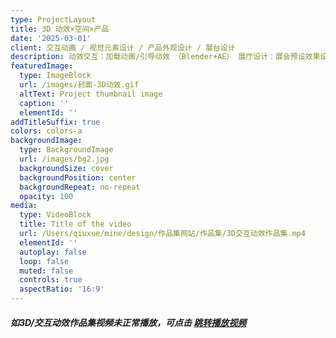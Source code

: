 ```yaml
---
type: ProjectLayout
title: 3D 动效×空间×产品
date: '2025-03-01'
client: 交互动画 / 视觉元素设计 / 产品外观设计 / 展台设计
description: 动效交互：加载动画/引导动效 （Blender+AE） 展厅设计：展会预设效果设计（对接搭建设计）产品外观：硬件外观设计（对接结构工程师）
featuredImage:
  type: ImageBlock
  url: /images/封面-3D动效.gif
  altText: Project thumbnail image
  caption: ''
  elementId: ''
addTitleSuffix: true
colors: colors-a
backgroundImage:
  type: BackgroundImage
  url: /images/bg2.jpg
  backgroundSize: cover
  backgroundPosition: center
  backgroundRepeat: no-repeat
  opacity: 100
media:
  type: VideoBlock
  title: Title of the video
  url: /Users/qiuxue/mine/design/作品集网站/作品集/3D交互动效作品集.mp4
  elementId: ''
  autoplay: false
  loop: false
  muted: false
  controls: true
  aspectRatio: '16:9'
---
```

##### 如3D/交互动效作品集视频未正常播放，可点击 ****[**跳转播放视频**](https://h4z1gaho8k.feishu.cn/file/Zv8DbiEYioczpsxKTLrcrCOFnic?from=from_copylink)****

